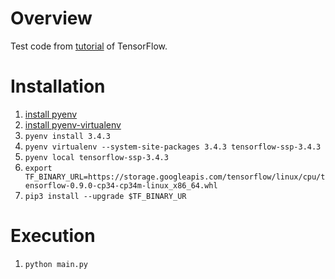 # Overview

Test code from [tutorial](https://www.tensorflow.org/versions/r0.9/tutorials/mnist/pros/index.html) of TensorFlow.

# Installation

1. [install pyenv](https://gist.github.com/pandora2000/30c0836298459ba85775dcd60b586fe4)
1. [install pyenv-virtualenv](https://gist.github.com/pandora2000/4b9af07d9c1af2d948d6aa012aff3daa)
1. `pyenv install 3.4.3`
1. `pyenv virtualenv --system-site-packages 3.4.3 tensorflow-ssp-3.4.3`
1. `pyenv local tensorflow-ssp-3.4.3`
1. `export TF_BINARY_URL=https://storage.googleapis.com/tensorflow/linux/cpu/tensorflow-0.9.0-cp34-cp34m-linux_x86_64.whl`
1. `pip3 install --upgrade $TF_BINARY_UR`

# Execution

1. `python main.py`

